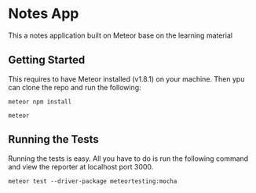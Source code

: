 # Notes App
 This a notes application built on Meteor base on the learning material

 ## Getting Started

 This requires to have Meteor installed (v1.8.1) on your machine. Then ypu can clone the repo and run the following:

 ```
 meteor npm install
 ```

 ```
 meteor
 ```

 ## Running the Tests
 Running the tests is easy. All you have to do is run the following command and view the reporter at localhost port 3000.

 ```
 meteor test --driver-package meteortesting:mocha
 ``` 